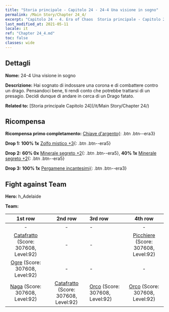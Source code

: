 ```yaml
---
title: "Storia principale - Capitolo 24 - 24-4 Una visione in sogno"
permalink: /Main Story/Chapter 24_4/
excerpt: "Capitolo 24 - 4. Era of Chaos  Storia principale - Capitolo 24_4. 24-4 Una visione in sogno"
last_modified_at: 2021-05-11
locale: it
ref: "Chapter 24_4.md"
toc: false
classes: wide
---
```


## Dettagli

 **Nome:** 24-4 Una visione in sogno

 **Descrizione:** Hai sognato di indossare una corona e di combattere contro un drago. Pensandoci bene, ti rendi conto che potrebbe trattarsi di un presagio. Decidi dunque di andare in cerca di un Drago fatato.

 **Related to:** [Storia principale Capitolo 24](/it/Main Story/Chapter 24/)

## Ricompensa

 **Ricompensa primo completamento:** [Chiave d'argento](/ItemsIT/con_693/){: .btn .btn--era3}

 **Drop 1:** **100% 1x** [Zolfo mistico +3](/ItemsIT/mat_85/){: .btn .btn--era5}

 **Drop 2:** **60% 0x** [Minerale segreto +2](/ItemsIT/mat_75/){: .btn .btn--era5}, **40% 1x** [Minerale segreto +2](/ItemsIT/mat_75/){: .btn .btn--era5}

 **Drop 3:** **100% 1x** [Pergamene incantesimi](/ItemsIT/con_694/){: .btn .btn--era3}


## Fight against Team
 **Hero:** h_Adelaide

 **Team:**


  | 1st row | 2nd row | 3rd row | 4th row |
  |:----:|:----:|:----|:----:|
  | - | - | - | - |
  | [Catafratto](/it/units/Cavalier/) (Score: 307608, Level:92)  | - | - | [Picchiere](/it/units/Pikeman/) (Score: 307608, Level:92)  |
  | [Ogre](/it/units/Ogre/) (Score: 307608, Level:92)  | - | - | - |
  | [Naga](/it/units/Naga/) (Score: 307608, Level:92)  | [Catafratto](/it/units/Cavalier/) (Score: 307608, Level:92)  | [Orco](/it/units/Orc/) (Score: 307608, Level:92)  | [Orco](/it/units/Orc/) (Score: 307608, Level:92)  |


